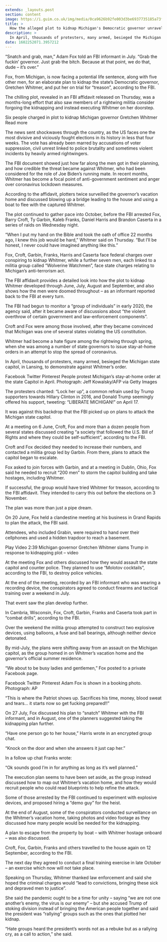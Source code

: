 ```yaml
--- 
extends: _layouts.post 
section: content 
image: https://i.guim.co.uk/img/media/0ca9626b92fe003d3be6937735185a73f7b68822/0_0_1824_1094/master/1824.jpg?width=1200&height=630&quality=85&auto=format&fit=crop&overlay-align=bottom%2Cleft&overlay-width=100p&overlay-base64=L2ltZy9zdGF0aWMvb3ZlcmxheXMvdGctZGVmYXVsdC5wbmc&enable=upscale&s=79778b68c0da6f55b10b4240a03d1d62 
title: > 
  How the alleged plot to kidnap Michigan's Democratic governor unravelled 
description: > 
  In April, thousands of protesters, many armed, besieged the Michigan state capitol, in Lansing, to demonstrate against Whitmer’s order.It was against this backdrop that the FBI picked up on plans to attack the Michigan state capitol.In Cambria, Wisconsin, Fox, Croft, Garbin, Franks and Caserta took part in “combat drills”, according to the FBI.!”On 27 July, Fox discussed his plan to “snatch” Whitmer with the FBI informant, and in August, one of the planners suggested taking the kidnapping plan further.Croft, Fox, Garbin, Franks and others travelled to the house again on 12 September, according to the FBI. 
date: 1602252071.3957212 
--- 
```

“Snatch and grab, man,” Adam Fox told an FBI informant in July. “Grab the fuckin’ governor. Just grab the bitch. Because at that point, we do that, dude – it’s over.”

Fox, from Michigan, is now facing a potential life sentence, along with five other men, for an elaborate plan to kidnap the state’s Democratic governor, Gretchen Whitmer, and put her on trial for “treason”, according to the FBI.

The chilling plot, revealed in an FBI affidavit released on Thursday, was a months-long effort that also saw members of a rightwing militia consider forgoing the kidnapping and instead executing Whitmer on her doorstep.

Six people charged in plot to kidnap Michigan governor Gretchen Whitmer Read more

The news sent shockwaves through the country, as the US faces one the most divisive and viciously fought elections in its history in less that four weeks. The vote has already been marred by accusations of voter suppression, civil unrest linked to police brutality and sometimes violent incidents by heavily armed rightwingers.

The FBI document showed just how far along the men got in their planning, and how credible the threat became against Whitmer, who had been considered for the role of Joe Biden’s running mate. In recent months, Whitmer has become a focal point of anti-government sentiment and anger over coronavirus lockdown measures.

According to the affidavit, plotters twice surveilled the governor’s vacation home and discussed blowing up a bridge leading to the house and using a boat to flee with the captured Whitmer.

The plot continued to gather pace into October, before the FBI arrested Fox, Barry Croft, Ty Garbin, Kaleb Franks, Daniel Harris and Brandon Caserta in a series of raids on Wednesday night.

“When I put my hand on the Bible and took the oath of office 22 months ago, I knew this job would be hard,” Whitmer said on Thursday. “But I’ll be honest, I never could have imagined anything like this.”

Fox, Croft, Garbin, Franks, Harris and Caserta face federal charges over conspiring to kidnap Whitmer, while a further seven men, each linked to a militia group called “Wolverine Watchmen”, face state charges relating to Michigan’s anti-terrorism act.

The FBI affidavit provides a detailed look into how the plot to kidnap Whitmer developed through June, July, August and September, and also shows how the men were doomed throughout – as an informant reported back to the FBI at every turn.

The FBI had begun to monitor a “group of individuals” in early 2020, the agency said, after it became aware of discussions about “the violent overthrow of certain government and law-enforcement components”.

Croft and Fox were among those involved, after they became convinced that Michigan was one of several states violating the US constitution.

Whitmer had become a hate figure among the rightwing through spring, when she was among a number of state governors to issue stay-at-home orders in an attempt to stop the spread of coronavirus.

In April, thousands of protesters, many armed, besieged the Michigan state capitol, in Lansing, to demonstrate against Whitmer’s order.

Facebook Twitter Pinterest People protest Michigan’s stay-at-home order at the state Capitol in April. Photograph: Jeff Kowalsky/AFP via Getty Images

The protesters chanted: “Lock her up”, a common refrain used by Trump supporters towards Hillary Clinton in 2016, and Donald Trump seemingly offered his support, tweeting: “LIBERATE MICHIGAN!” on April 17.

It was against this backdrop that the FBI picked up on plans to attack the Michigan state capitol.

At a meeting on 6 June, Croft, Fox and more than a dozen people from several states discussed creating “a society that followed the U.S. Bill of Rights and where they could be self-sufficient”, according to the FBI.

Croft and Fox decided they needed to increase their numbers, and contacted a militia group led by Garbin. From there, plans to attack the capitol began to escalate.

Fox asked to join forces with Garbin, and at a meeting in Dublin, Ohio, Fox said he needed to recruit “200 men” to storm the capitol building and take hostages, including Whitmer.

If successful, the group would have tried Whitmer for treason, according to the FBI affidavit. They intended to carry this out before the elections on 3 November.

The plan was more than just a pipe dream.

On 20 June, Fox held a clandestine meeting at his business in Grand Rapids to plan the attack, the FBI said.

Attendees, who included Grabin, were required to hand over their cellphones and used a hidden trapdoor to reach a basement.

Play Video 2:39 Michigan governor Gretchen Whitmer slams Trump in response to kidnapping plot – video

At the meeting Fox and others discussed how they would assault the state capitol and counter police. They planned to use “Molotov cocktails”, according to the FBI, to destroy police vehicles.

At the end of the meeting, recorded by an FBI informant who was wearing a recording device, the conspirators agreed to conduct firearms and tactical training over a weekend in July.

That event saw the plan develop further.

In Cambria, Wisconsin, Fox, Croft, Garbin, Franks and Caserta took part in “combat drills”, according to the FBI.

Over the weekend the militia group attempted to construct two explosive devices, using balloons, a fuse and ball bearings, although neither device detonated.

By mid-July, the plans were shifting away from an assault on the Michigan capitol, as the group homed in on Whitmer’s vacation home and the governor’s official summer residence.

“We about to be busy ladies and gentlemen,” Fox posted to a private Facebook page.

Facebook Twitter Pinterest Adam Fox is shown in a booking photo. Photograph: AP

“This is where the Patriot shows up. Sacrifices his time, money, blood sweat and tears… it starts now so get fucking prepared!!”

On 27 July, Fox discussed his plan to “snatch” Whitmer with the FBI informant, and in August, one of the planners suggested taking the kidnapping plan further.

“Have one person go to her house,” Harris wrote in an encrypted group chat.

“Knock on the door and when she answers it just cap her.”

In a follow up chat Franks wrote:

“Ok sounds good I’m in for anything as long as it’s well planned.”

The execution plan seems to have been set aside, as the group instead discussed how to map out Whitmer’s vacation home, and how they would recruit people who could read blueprints to help refine the attack.

Some of those arrested by the FBI continued to experiment with explosive devices, and proposed hiring a “demo guy” for the heist.

At the end of August, some of the conspirators conducted surveillance on the Whitmer’s vacation home, taking photos and video footage as they discussed how many people would be needed for the kidnapping.

A plan to escape from the property by boat – with Whitmer hostage onboard – was also discussed.

Croft, Fox, Garbin, Franks and others travelled to the house again on 12 September, according to the FBI.

The next day they agreed to conduct a final training exercise in late October – an exercise which now will not take place.

Speaking on Thursday, Whitmer thanked law enforcement and said she hoped the criminal charges would “lead to convictions, bringing these sick and depraved men to justice”.

She said the pandemic ought to be a time for unity – saying “we are not one another’s enemy, the virus is our enemy” – but she accused Trump of stoking division instead of bringing the American people together and said the president was “rallying” groups such as the ones that plotted her kidnap.

“Hate groups heard the president’s words not as a rebuke but as a rallying cry, as a call to action,” she said.